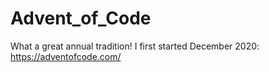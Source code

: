 # Advent_of_Code

What a great annual tradition! I first started December 2020: https://adventofcode.com/ 
